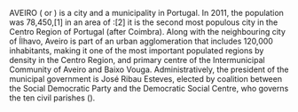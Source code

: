 AVEIRO ( or ) is a city and a municipality in Portugal. In 2011, the population was 78,450,[1] in an area of :[2] it is the second most populous city in the Centro Region of Portugal (after Coimbra). Along with the neighbouring city of Ílhavo, Aveiro is part of an urban agglomeration that includes 120,000 inhabitants, making it one of the most important populated regions by density in the Centro Region, and primary centre of the Intermunicipal Community of Aveiro and Baixo Vouga. Administratively, the president of the municipal government is José Ribau Esteves, elected by coalition between the Social Democratic Party and the Democratic Social Centre, who governs the ten civil parishes ().
